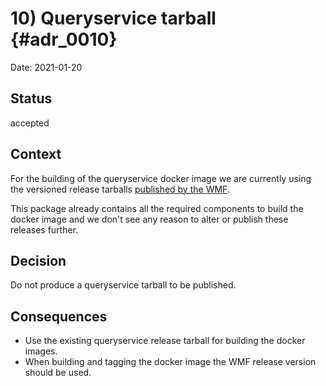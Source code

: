 # 10) Queryservice tarball {#adr_0010}

Date: 2021-01-20

## Status

accepted

## Context

For the building of the queryservice docker image we are currently using the versioned release tarballs [published by the WMF](https://archiva.wikimedia.org/repository/releases/org/wikidata/query/rdf/service).

This package already contains all the required components to build the docker image and we don't see any reason to alter or publish these releases further.

## Decision

Do not produce a queryservice tarball to be published. 

## Consequences

- Use the existing queryservice release tarball for building the docker images.
- When building and tagging the docker image the WMF release version should be used.
